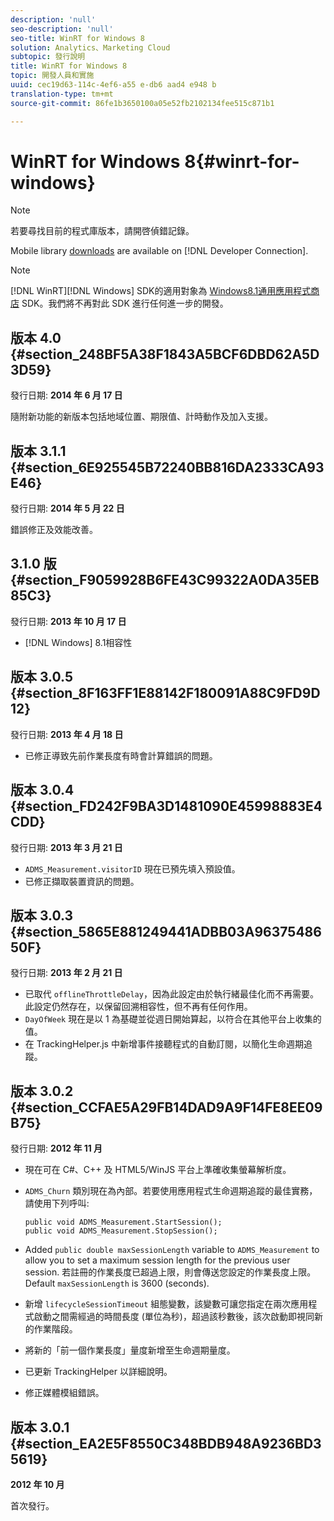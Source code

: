 ```yaml
---
description: 'null'
seo-description: 'null'
seo-title: WinRT for Windows 8
solution: Analytics、Marketing Cloud
subtopic: 發行說明
title: WinRT for Windows 8
topic: 開發人員和實施
uuid: cec19d63-114c-4ef6-a55 e-db6 aad4 e948 b
translation-type: tm+mt
source-git-commit: 86fe1b3650100a05e52fb2102134fee515c871b1

---
```



# WinRT for Windows 8{#winrt-for-windows}

>[!NOTE]
>
>若要尋找目前的程式庫版本，請開啓偵錯記錄。

Mobile library [downloads](https://marketing.adobe.com/developer/get-started/mobile/c-measuring-mobile-applications) are available on [!DNL Developer Connection].

>[!NOTE]
>
>[!DNL WinRT][!DNL Windows] SDK的適用對象為 [Windows8.1通用應用程式商店](../appmeasurement-release-notes/c-release-notes-winu.md#concept_79EEB87B0FEC4F6DB11BE8ED417A970E) SDK。我們將不再對此 SDK 進行任何進一步的開發。

## 版本 4.0 {#section_248BF5A38F1843A5BCF6DBD62A5D3D59}

發行日期: **2014 年 6 月 17 日**

隨附新功能的新版本包括地域位置、期限值、計時動作及加入支援。

## 版本 3.1.1 {#section_6E925545B72240BB816DA2333CA93E46}

發行日期: **2014 年 5 月 22 日**

錯誤修正及效能改善。

## 3.1.0 版 {#section_F9059928B6FE43C99322A0DA35EB85C3}

發行日期: **2013 年 10 月 17 日**

* [!DNL Windows] 8.1相容性

## 版本 3.0.5 {#section_8F163FF1E88142F180091A88C9FD9D12}

發行日期: **2013 年 4 月 18 日**

* 已修正導致先前作業長度有時會計算錯誤的問題。

## 版本 3.0.4 {#section_FD242F9BA3D1481090E45998883E4CDD}

發行日期: **2013 年 3 月 21 日**

* `ADMS_Measurement.visitorID` 現在已預先填入預設值。
* 已修正擷取裝置資訊的問題。

## 版本 3.0.3 {#section_5865E881249441ADBB03A9637548650F}

發行日期: **2013 年 2 月 21 日**

* 已取代 `offlineThrottleDelay`，因為此設定由於執行緒最佳化而不再需要。此設定仍然存在，以保留回溯相容性，但不再有任何作用。
* `DayOfWeek` 現在是以 1 為基礎並從週日開始算起，以符合在其他平台上收集的值。
* 在 TrackingHelper.js 中新增事件接聽程式的自動訂閱，以簡化生命週期追蹤。

## 版本 3.0.2 {#section_CCFAE5A29FB14DAD9A9F14FE8EE09B75}

發行日期: **2012 年 11 月**

* 現在可在 C#、C++ 及 HTML5/WinJS 平台上準確收集螢幕解析度。
* `ADMS_Churn` 類別現在為內部。若要使用應用程式生命週期追蹤的最佳實務，請使用下列呼叫:

   ```
   public void ADMS_Measurement.StartSession(); 
   public void ADMS_Measurement.StopSession();
   ```

* Added `public double maxSessionLength` variable to `ADMS_Measurement` to allow you to set a maximum session length for the previous user session. 若註冊的作業長度已超過上限，則會傳送您設定的作業長度上限。Default `maxSessionLength` is 3600 (seconds).
* 新增 `lifecycleSessionTimeout` 組態變數，該變數可讓您指定在兩次應用程式啟動之間需經過的時間長度 (單位為秒)，超過該秒數後，該次啟動即視同新的作業階段。
* 將新的「前一個作業長度」量度新增至生命週期量度。
* 已更新 TrackingHelper 以詳細說明。
* 修正媒體模組錯誤。

## 版本 3.0.1 {#section_EA2E5F8550C348BDB948A9236BD35619}

**2012 年 10 月**

首次發行。
